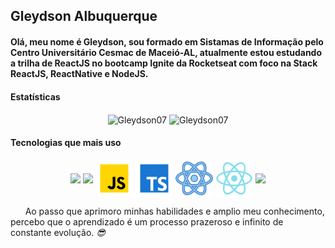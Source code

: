 
## Gleydson Albuquerque


#### Olá, meu nome é Gleydson, sou formado em Sistamas de Informação pelo Centro Universitário Cesmac de Maceió-AL, atualmente estou estudando a trilha de ReactJS no bootcamp Ignite da Rocketseat com foco na Stack ReactJS, ReactNative e NodeJS.

#### Estatísticas
<div align="center">
 <img src="https://github-readme-stats.vercel.app/api?username=Gleydson07&count_private=true&show_icons=true" alt="Gleydson07" width="450" align="center"/>
 <img src="https://github-readme-stats.vercel.app/api/top-langs/?username=Gleydson07&&langs_count=8&layout=compact" alt="Gleydson07" height="178" align="center"/>
</div>


#### Tecnologias que mais uso
<div align="center">
 <img src="./assets/html.svg" width="60px" align="center">
  <img src="./assets/css.svg" width="60px" align="center">
  <img src="./assets/javascript.svg" width="60px" align="center">
  <img src="./assets/typescript.svg" width="60px" align="center">
  <img src="./assets/react.svg" width="60px" align="center">
  <img src="./assets/reactnative.svg" width="60px" align="center">
  <img src="./assets/node.svg" width="60px" align="center">
</div>
<!--
### Nível de conhecimento :sunglasses:
<img src="https://img.shields.io/static/v1?label=php&message=8.50&color=blue&style=for-the-badge"/> <img src="https://img.shields.io/static/v1?label=java&message=8.50&color=blue&style=for-the-badge"/> <img src="https://img.shields.io/static/v1?label=sql&message=8.50&color=blue&style=for-the-badge"/> 
<img src="https://img.shields.io/static/v1?label=HTML&message=8.00&color=blue&style=for-the-badge"/> <br>
<img src="https://img.shields.io/static/v1?label=css&message=7.50&color=yellow&style=for-the-badge"/> 
<img src="https://img.shields.io/static/v1?label=javascript&message=7.00&color=yellow&style=for-the-badge"/> 

<!--
### Estudando :mortar_board: 
<img src="https://img.shields.io/static/v1?label=react&message=7.50&color=yellow&style=for-the-badge"/> <img src="https://img.shields.io/static/v1?label=typescript&message=7.50&color=yellow&style=for-the-badge"/> <br>
<img src="https://img.shields.io/static/v1?label=HTML&message=8.00&color=blue&style=for-the-badge"/>
<img src="https://img.shields.io/static/v1?label=css&message=7.50&color=yellow&style=for-the-badge"/> 
<img src="https://img.shields.io/static/v1?label=javascript&message=7.00&color=yellow&style=for-the-badge"/> 
-->

<!--
### Pretendo estudar :rocket: 
<img src="https://img.shields.io/static/v1?label=NODEJS&message=5.00&color=yellow&style=for-the-badge"/> <img src="https://img.shields.io/static/v1?label=react native&message=0.00&color=red&style=for-the-badge"/>
-->

<!--
<h3>Contato</h3>
 [ <img src="https://lh3.googleusercontent.com/EViPU9FCAUhSgZR7hnFJRlSL4gkhL_ye0n4VldsEZA_yUlslnHk-3BgQKXnArQzb14OO" height="25px"/>](https://app.rocketseat.com.br/me/gleydson-albuquerque-07782) :link:  &nbsp; &nbsp;&nbsp;  [ <img src="https://upload.wikimedia.org/wikipedia/commons/thumb/0/01/LinkedIn_Logo.svg/1280px-LinkedIn_Logo.svg.png" height="25px"/>](https://www.linkedin.com/in/gleydson07/) :link:  &nbsp; &nbsp;&nbsp; [ <img src="https://logodownload.org/wp-content/uploads/2018/03/gmail-logo-1-1.png" height="25px"/><span>&nbsp;&nbsp;gassantos.dev@gmail.com</span>](http://www.gmail.com.br) :link: 
 <br> <br>
-->

<blockquot >&nbsp; &nbsp;&nbsp;&nbsp; Ao passo que aprimoro minhas habilidades e amplio meu conhecimento, percebo que o aprendizado é um processo prazeroso e infinito de constante evolução.
  <cite style='text-align: right;'> :sunglasses: </cite>
</blockquot>
